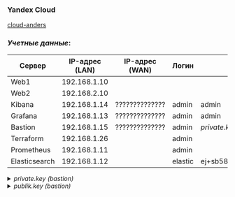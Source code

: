 ### Yandex Cloud

[cloud-anders](https://console.cloud.yandex.ru/cloud/b1gcvt5l6bsrvg3nfac5)

### *Учетные данные*:

| Сервер        | IP-адрес (LAN) | IP-адрес (WAN) | Логин   | Пароль               | 
| ------------- | -------------- | -------------- | ------- | -------------------- |
| Web1          | 192.168.1.10   |                |         |                      |
| Web2          | 192.168.2.10   |                |         |                      |
| Kibana        | 192.168.1.14   | ?????????????? | admin   | admin                |
| Grafana       | 192.168.1.13   | ?????????????? | admin   | admin                |
| Bastion       | 192.168.1.15   | ?????????????? | admin   | *private.key*        |
| Terraform     | 192.168.1.26   |                | admin   |                      |
| Prometheus    | 192.168.1.11   |                | admin   |                      |
| Elasticsearch | 192.168.1.12   |                | elastic | ej+sb58L*D5oS53X55e9 |
 

<details>

*<summary>private.key (bastion)</summary>*

``` GO

PuTTY-User-Key-File-3: ssh-rsa
Encryption: none
Comment: rsa-key-20230821
Public-Lines: 6
AAAAB3NzaC1yc2EAAAADAQABAAABAQDCtAda4X6uzM8J2IvQrJhixXrLrov1OCjA
DgwYqlPz9rUMG7glFeOJFf1YiQSJArRymqED/dIj0hYhBxfBvrZLnG+P3rEi0Usd
lM0CEEn5pMlRZdvg3/EQvarNL88exchWOjSyDE7xBinLr+SANuLl4x8bV5YwPK2y
UUNyw6taDYfHJBOpMMsKOBYj6PYg6dBSZs/+XwIbZVoRL8XLIq1YfC75Ao/MF/hm
B3mPwkHssmWWUIPtu/eU0jr1EbwPdjZfaIMpkLtIzcP1JRyBXWqJ4mR+OhycYlEN
W+0TJcQ/EVrV1VObOfPbS1chUwBlvw3Eut+ILtPN2NPT6unVdSKR
Private-Lines: 14
AAABAHmGNmUCA7kEumDx2OqJH5/elHNW4aJPyBd/bQtkHHxUStJg5sG29MrWf8dn
1f3SQ2CYpNFB9oxHD2rT638REuUEohlRLIyHx3OSMZcNJa78rG7yvZeRDvyc9WOW
aJdTaWRwdf1/czI635FzmpJwL5S++uZs95/p75wx3oBeIrBUUuN1lP1mlC9i0uNH
HV1xmRNXO55Nlp8VFTlO8QZTuUshSsGHKvtH+F/5gEnPdwif/CDRzTvZb5ZmQ2XB
bc6jcGBIgRBkof9Nv5seCy7uWO25u6P0/TBK8b7JOIn/oho5kNi+sQKaJO4Obuj+
me0WXfnEHKBSpIjaA1/uO+RE+EEAAACBAPvyJmmZO8Gw7o5Y2N+SnWEUmpIzoVaV
SkEBcYEm6dtlbZpmGWwVGe3JaB93QBKBf+6g2Pilrki7oxVob0nMFlnCHmYTN41u
xB8VhUBtGU3bUD0+tIQ9rvbLtz5wdT/Z8sKLVyHCG0iZ5E02u35G8Ja4TTL/4tdh
SGsMUbstmyfpAAAAgQDF1hOvUDCbSekHyH8zuQf7riv5915Hp4CmrjLfZDACunVj
S9wJmH7V1cTLWIow0e9Z4i9tmzX/NRIr6f4ECi1oDBBiSYAMMCrboqndb/kv83ph
sOhdSfDNuCpHPTInMhv9rnLkwVlzaRWyzyoP0zc2J4IK6AreRJtly3ZWKW0kaQAA
AIEA0l6TGOxqc1XxBHU6tnzZ18QddbaeNZ1rITa0SWiNh8A5JMmd1tLH2kMvTT7W
tPe0w7sAyQs3rmTmSdDEOWHpm7v78O7buK4g++r7RWC3vJM4t1k4m4jsSaYeSm5S
GXrfSd35nW/jNqOS4P974JaAS7uUm0UlhxLxgegNyWOxaY4=
Private-MAC: 955142b6b7ea5fcfef5e4273ea8777d6dcfd6c5f938df8ea80c84d0485d4e8a9
```
</details>

<details>

*<summary>publik.key (bastion)</summary>*

``` GO

ssh-rsa AAAAB3NzaC1yc2EAAAADAQABAAABAQCJ2oUvBH5WMNppeVg+dIKlnN+bjlTn5Ni+zK0A0sMaR+nL44Cw+Mh9cL0cp70F+P+IlfkAWVULgkCZgju7KGrMxnrnyPVFpiA2TjbMy9pHqpCydbEZlni6p2NoauymTtEZXPcCHXYA2slbKl/zaoJhuFub2P2w5TpPLXIch7fhXXI3AYDftECs33v82vZhsRacMGOQtVaKBYbIup0+TXErWoRkB1iuHnEEUvCnxbHSoKGn0rAwd7B1WuCeRsJMCRF88i9ED+gCgg3c0vUZjxCzjhTSxqjcxn9vQtDQ/MUKVYUcLN6mfZlDiNZVXHzy6c9xsOQOFH2Eat/6gwOndk03 rsa-key-20230824
```
</details>
